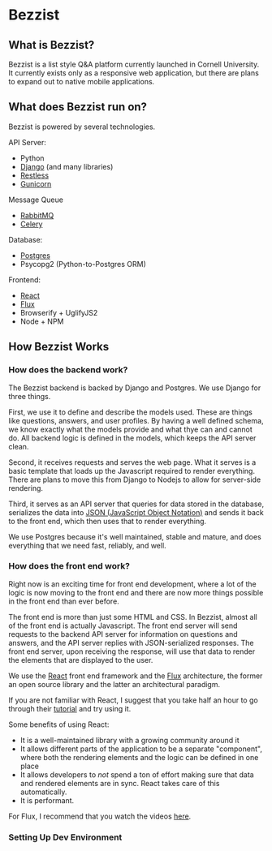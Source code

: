 # Bezzist

## What is Bezzist?

Bezzist is a list style Q&A platform currently launched in Cornell University.
It currently exists only as a responsive web application, but there are plans to
expand out to native mobile applications.

## What does Bezzist run on?

Bezzist is powered by several technologies.

API Server:
- Python
- [Django](https://www.djangoproject.com/) (and many libraries)
- [Restless](http://restless.readthedocs.org/en/latest/)
- [Gunicorn](http://gunicorn.org/)

Message Queue
- [RabbitMQ](https://www.rabbitmq.com/)
- [Celery](http://www.celeryproject.org/)

Database:
- [Postgres](http://www.postgresql.org/)
- Psycopg2 (Python-to-Postgres ORM)

Frontend:
- [React](http://facebook.github.io/react/)
- [Flux](http://facebook.github.io/flux/)
- Browserify + UglifyJS2
- Node + NPM

## How Bezzist Works

### How does the backend work?

The Bezzist backend is backed by Django and Postgres. We use Django for three things.

First, we use it to define and describe the models used. These are things like
questions, answers, and user profiles. By having a well defined schema, we know
exactly what the models provide and what thye can and cannot do. All backend logic
is defined in the models, which keeps the API server clean.

Second, it receives requests and serves the web page. What it serves is a basic
template that loads up the Javascript required to render everything. There
are plans to move this from Django to Nodejs to allow for server-side rendering.

Third, it serves as an API server that queries for data stored in the database,
serializes the data into [JSON (JavaScript Object Notation)](http://www.copterlabs.com/blog/json-what-it-is-how-it-works-how-to-use-it/)
and sends it back to the front end, which then uses that to render everything.

We use Postgres because it's well maintained, stable and mature, and does everything
that we need fast, reliably, and well.

### How does the front end work?

Right now is an exciting time for front end development, where a lot of the logic
is now moving to the front end and there are now more things possible in the
front end than ever before.

The front end is more than just some HTML and CSS. In Bezzist, almost all of the
front end is actually Javascript. The front end server will send requests to the 
backend API server for information on questions and answers, and the API server
replies with JSON-serialized responses. The front end server, upon receiving the
response, will use that data to render the elements that are displayed to the user.

We use the [React](http://facebook.github.io/react/) front end framework and the
[Flux](http://facebook.github.io/flux/) architecture, the former an open source
library and the latter an architectural paradigm.

If you are not familiar with React, I suggest that you take half an hour to go
through their [tutorial](http://facebook.github.io/react/docs/tutorial.html)
and try using it.

Some benefits of using React:
- It is a well-maintained library with a growing community around it
- It allows different parts of the application to be a separate "component",
  where both the rendering elements and the logic can be defined in one place
- It allows developers to *not* spend a ton of effort making sure that data
  and rendered elements are in sync. React takes care of this automatically.
- It is performant.

For Flux, I recommend that you watch the videos [here](https://egghead.io/series/react-flux-architecture).

### Setting Up Dev Environment


